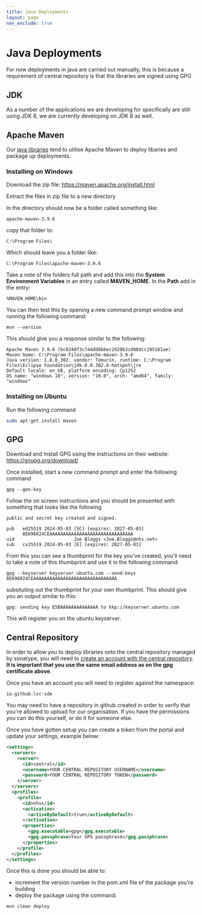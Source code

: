 ```yaml
---
title: Java Deployments
layout: page
nav_exclude: true
---
```


# Java Deployments
For now deployments in java are carried out manually, this is because a requirement of central repository is that the libraries are signed using GPG

## JDK
As a number of the applications we are developing for specifically are still using JDK 8, we are currently developing on JDK 8 as well.

## Apache Maven
Our [java libraries](../Java.md) tend to utilise Apache Maven to deploy libaries and package up deployments.

### Installing on Windows
Download the zip file:
https://maven.apache.org/install.html

Extract the files in zip file to a new directory

In the directory should now be a folder called something like:

```
apache-maven-3.9.6
```

copy that folder to:
```
C:\Program Files\
```

Which should leave you a folder like:
```
C:\Program Files\apache-maven-3.9.6
```

Take a note of the folders full path and add this into the **System Environment Variables** in an entry called **MAVEN_HOME**. In the **Path** add in the entry:

```
%MAVEN_HOME\bin
```

You can then test this by opening a new command prompt window and running the following command:

```
mvn --version
```

This should give you a response similar to the following:
```
Apache Maven 3.9.6 (bc0240f3c744dd6b6ec2920b3cd08dcc295161ae)
Maven home: C:\Program Files\apache-maven-3.9.6
Java version: 1.8.0_302, vendor: Temurin, runtime: C:\Program Files\Eclipse Foundation\jdk-8.0.302.8-hotspot\jre
Default locale: en_GB, platform encoding: Cp1252
OS name: "windows 10", version: "10.0", arch: "amd64", family: "windows"
```

### Installing on Ubuntu
Run the following command
```bash
sudo apt-get install maven
```

## GPG
Download and Install GPG using the instructions on their website:
https://gnupg.org/download/

Once installed, start a new command prompt and enter the following command
```
gpg --gen-key
```

Follow the on screen instructions and you should be presented with something that looks like the following

```
public and secret key created and signed.

pub   ed25519 2024-05-03 [SC] [expires: 2027-05-03]
      8E696024CEAAAAAAAAAAAAAAAAAAAAAAAAAAAAAAA
uid                      Joe Bloggs <Joe.Bloggs@nhs.net>
sub   cv25519 2024-05-03 [E] [expires: 2027-05-03]
```

From this you can see a thumbprint for the key you've created, you'll need to take a note of this thumbprint and use it in the following command:

```
gpg --keyserver keyserver.ubuntu.com --send-keys 8E696024CEAAAAAAAAAAAAAAAAAAAAAAAAAAAAAAA
```

subsituting out the thumbprint for your own thumbprint. This should give you an output similar to this:
```
gpg: sending key E5BAAAAAAAAAAAAAA to hkp://keyserver.ubuntu.com
```

This will register you on the ubuntu keyserver.

## Central Repository
In order to allow you to deploy libraries onto the central repository managed by sonatype, you will need to [create an account with the central repository](https://central.sonatype.com/). **It is important that you use the same email address as on the gpg certificate above**. 

Once you have an account you will need to register against the namespace: 

```
io.github.lsc-sde
```

You may need to have a repository in github created in order to verify that you're allowed to upload for our organisation. If you have the permissions you can do this yourself, or do it for someone else.

Once you have gotten setup you can create a token from the portal and update your settings, example below:

```xml example settings.xml
<settings>
  <servers>
    <server>
      <id>central</id>
      <username>YOUR CENTRAL REPOSITORY USERNAME</username>
      <password>YOUR CENTRAL REPOSITORY TOKEN</password>
    </server>
  </servers>
  <profiles>
    <profile>
      <id>nhs</id>
      <activation>
        <activeByDefault>true</activeByDefault>
      </activation>
      <properties>
        <gpg.executable>gpg</gpg.executable>
        <gpg.passphrase>Your GPG passphrase</gpg.passphrase>
      </properties>
    </profile>
  </profiles>
</settings>
```
Once this is done you should be able to:
* increment the version number in the pom.xml file of the package you're building
* deploy the package using the command:
```
mvn clean deploy
```